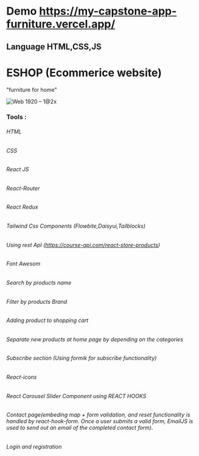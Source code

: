 # Demo https://my-capstone-app-furniture.vercel.app/
## Language HTML,CSS,JS 
# ESHOP (Ecommerice website)
"furniture for home"

 ![Web 1920 – 1@2x](https://user-images.githubusercontent.com/106581879/190992269-dc547c16-0dd1-4b5c-ba4d-bc2f38db19be.png)


### Tools :

###### HTML
###### CSS
###### React JS
###### React-Router
###### React Redux
###### Tailwind Css Components (Flowbite,Daisyui,Tailblocks)
###### Using rest ApI (https://course-api.com/react-store-products)
###### Font Awesom 
###### Search by products name
###### Filter by products Brand
###### Adding product to shopping cart
###### Separate new products at home page by depending on the categories
###### Subscribe section (Using formik for subscribe functionality)
###### React-icons
###### React Carousel Slider Component using REACT HOOKS 
###### Contact page(embeding map +  form validation, and reset functionality is handled by react-hook-form. Once a user submits a valid form, EmailJS is used to send out an email of the completed contact form).
###### Login and registration


